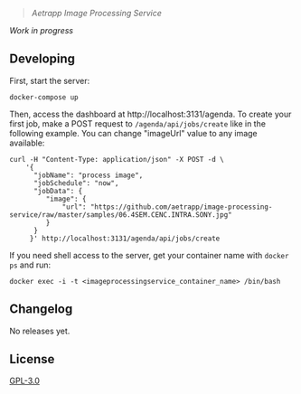 > *Aetrapp Image Processing Service*

*Work in progress*

## Developing

First, start the server:

    docker-compose up

Then, access the dashboard at http://localhost:3131/agenda. To create your first job, make a POST request to `/agenda/api/jobs/create` like in the following example. You can change "imageUrl" value to any image available:

````shell
curl -H "Content-Type: application/json" -X POST -d \
    '{
      "jobName": "process image",
      "jobSchedule": "now",
      "jobData": {
         "image": {
             "url": "https://github.com/aetrapp/image-processing-service/raw/master/samples/06.4SEM.CENC.INTRA.SONY.jpg"
         }
      }
     }' http://localhost:3131/agenda/api/jobs/create
````

If you need shell access to the server, get your container name with `docker ps` and run:

    docker exec -i -t <imageprocessingservice_container_name> /bin/bash

## Changelog

No releases yet.

## License

[GPL-3.0](LICENSE)
